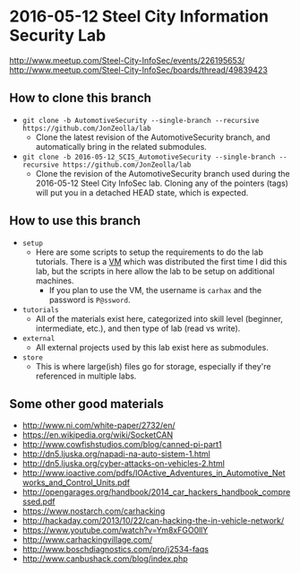 # 2016-05-12 Steel City Information Security Lab  
http://www.meetup.com/Steel-City-InfoSec/events/226195653/  
http://www.meetup.com/Steel-City-InfoSec/boards/thread/49839423  

## How to clone this branch  
* `git clone -b AutomotiveSecurity --single-branch --recursive https://github.com/JonZeolla/lab`  
  * Clone the latest revision of the AutomotiveSecurity branch, and automatically bring in the related submodules.  
* `git clone -b 2016-05-12_SCIS_AutomotiveSecurity --single-branch --recursive https://github.com/JonZeolla/lab`  
  * Clone the revision of the AutomotiveSecurity branch used during the 2016-05-12 Steel City InfoSec lab.  Cloning any of the pointers (tags) will put you in a detached HEAD state, which is expected.  

## How to use this branch  
* `setup`  
  * Here are some scripts to setup the requirements to do the lab tutorials.  There is a [VM](https://drive.google.com/open?id=0B2NDLONqoOuTRFJvY0g0dU5RZWc) which was distributed the first time I did this lab, but the scripts in here allow the lab to be setup on additional machines.  
    * If you plan to use the VM, the username is `carhax` and the password is `P@ssword`.  
* `tutorials`  
  * All of the materials exist here, categorized into skill level (beginner, intermediate, etc.), and then type of lab (read vs write).  
* `external`  
  * All external projects used by this lab exist here as submodules.  
* `store`  
  * This is where large(ish) files go for storage, especially if they're referenced in multiple labs.  

## Some other good materials  
* http://www.ni.com/white-paper/2732/en/  
* https://en.wikipedia.org/wiki/SocketCAN  
* http://www.cowfishstudios.com/blog/canned-pi-part1  
* http://dn5.ljuska.org/napadi-na-auto-sistem-1.html  
* http://dn5.ljuska.org/cyber-attacks-on-vehicles-2.html  
* http://www.ioactive.com/pdfs/IOActive_Adventures_in_Automotive_Networks_and_Control_Units.pdf  
* http://opengarages.org/handbook/2014_car_hackers_handbook_compressed.pdf  
* https://www.nostarch.com/carhacking  
* http://hackaday.com/2013/10/22/can-hacking-the-in-vehicle-network/  
* https://www.youtube.com/watch?v=Ym8xFGO0llY  
* http://www.carhackingvillage.com/  
* http://www.boschdiagnostics.com/pro/j2534-faqs  
* http://www.canbushack.com/blog/index.php  

